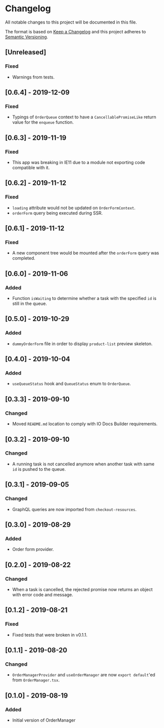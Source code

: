 # Changelog

All notable changes to this project will be documented in this file.

The format is based on [Keep a Changelog](http://keepachangelog.com/en/1.0.0/)
and this project adheres to [Semantic Versioning](http://semver.org/spec/v2.0.0.html).

## [Unreleased]

### Fixed

- Warnings from tests.

## [0.6.4] - 2019-12-09

### Fixed

- Typings of `OrderQueue` context to have a `CancellablePromiseLike` return
  value for the `enqueue` function.

## [0.6.3] - 2019-11-19

### Fixed

- This app was breaking in IE11 due to a module not exporting code compatible with it.

## [0.6.2] - 2019-11-12

### Fixed

- `loading` attribute would not be updated on `OrderFormContext`.
- `orderForm` query being executed during SSR.

## [0.6.1] - 2019-11-12

### Fixed

- A new component tree would be mounted after the `orderForm` query was completed.

## [0.6.0] - 2019-11-06

### Added

- Function `isWaiting` to determine whether a task with the specified `id` is still in the queue.

## [0.5.0] - 2019-10-29

### Added

- `dummyOrderForm` file in order to display `product-list` preview skeleton.

## [0.4.0] - 2019-10-04

### Added

- `useQueueStatus` hook and `QueueStatus` enum to `OrderQueue`.

## [0.3.3] - 2019-09-10

### Changed

- Moved `README.md` location to comply with IO Docs Builder requirements.

## [0.3.2] - 2019-09-10

### Changed

- A running task is not cancelled anymore when another task with same `id` is pushed to the queue.

## [0.3.1] - 2019-09-05

### Changed

- GraphQL queries are now imported from `checkout-resources`.

## [0.3.0] - 2019-08-29

### Added

- Order form provider.

## [0.2.0] - 2019-08-22

### Changed

- When a task is cancelled, the rejected promise now returns an object with error code and message.

## [0.1.2] - 2019-08-21

### Fixed

- Fixed tests that were broken in v0.1.1.

## [0.1.1] - 2019-08-20

### Changed

- `OrderManagerProvider` and `useOrderManager` are now `export default`'ed from `OrderManager.tsx`.

## [0.1.0] - 2019-08-19

### Added

- Initial version of OrderManager
